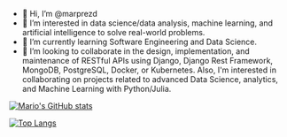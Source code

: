 - 👋 Hi, I’m @marprezd
- 👀 I’m interested in data science/data analysis, machine learning, and artificial intelligence to solve real-world problems.
- 🌱 I’m currently learning Software Engineering and Data Science.
- 💞️ I’m looking to collaborate in the design, implementation, and maintenance of RESTful APIs using Django, Django Rest Framework, MongoDB, PostgreSQL, Docker, 
or Kubernetes. Also, I'm interested in collaborating on projects related to advanced Data Science, analytics, and Machine Learning with Python/Julia.

[![Mario's GitHub stats](https://github-readme-stats.vercel.app/api?username=marprezd&show_icons=true&include_all_commits=true&theme=dracula)](https://github.com/anuraghazra/github-readme-stats)

[![Top Langs](https://github-readme-stats.vercel.app/api/top-langs/?username=marprezd&hide=Mako&theme=dracula)](https://github.com/anuraghazra/github-readme-stats)
<!---[![Top Langs](https://github-readme-stats.vercel.app/api/top-langs/?username=marprezd&layout=compact)](https://github.com/anuraghazra/github-readme-stats)--->

<!---<a href="https://github.com/anuraghazra/github-readme-stats">
  <img align="center" src="https://github-readme-stats.vercel.app/api/pin/?username=anuraghazra&repo=github-readme-stats" />
</a>
<a href="https://github.com/anuraghazra/convoychat">
  <img align="center" src="https://github-readme-stats.vercel.app/api/pin/?username=anuraghazra&repo=convoychat" />
</a>--->

<!---
marprezd/marprezd is a ✨ special ✨ repository because its `README.md` (this file) appears on your GitHub profile.
You can click the Preview link to take a look at your changes.
--->
